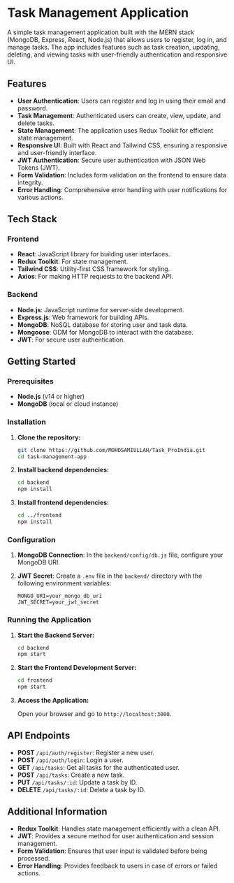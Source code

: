
# Task Management Application

A simple task management application built with the MERN stack (MongoDB, Express, React, Node.js) that allows users to register, log in, and manage tasks. The app includes features such as task creation, updating, deleting, and viewing tasks with user-friendly authentication and responsive UI.

## Features

- **User Authentication**: Users can register and log in using their email and password.
- **Task Management**: Authenticated users can create, view, update, and delete tasks.
- **State Management**: The application uses Redux Toolkit for efficient state management.
- **Responsive UI**: Built with React and Tailwind CSS, ensuring a responsive and user-friendly interface.
- **JWT Authentication**: Secure user authentication with JSON Web Tokens (JWT).
- **Form Validation**: Includes form validation on the frontend to ensure data integrity.
- **Error Handling**: Comprehensive error handling with user notifications for various actions.

## Tech Stack

### Frontend
- **React**: JavaScript library for building user interfaces.
- **Redux Toolkit**: For state management.
- **Tailwind CSS**: Utility-first CSS framework for styling.
- **Axios**: For making HTTP requests to the backend API.

### Backend
- **Node.js**: JavaScript runtime for server-side development.
- **Express.js**: Web framework for building APIs.
- **MongoDB**: NoSQL database for storing user and task data.
- **Mongoose**: ODM for MongoDB to interact with the database.
- **JWT**: For secure user authentication.

## Getting Started

### Prerequisites

- **Node.js** (v14 or higher)
- **MongoDB** (local or cloud instance)

### Installation

1. **Clone the repository:**

   ```bash
   git clone https://github.com/MOHDSAMIULLAH/Task_ProIndia.git
   cd task-management-app
   ```

2. **Install backend dependencies:**

   ```bash
   cd backend
   npm install
   ```

3. **Install frontend dependencies:**

   ```bash
   cd ../frontend
   npm install
   ```

### Configuration

1. **MongoDB Connection**: In the `backend/config/db.js` file, configure your MongoDB URI.

2. **JWT Secret**: Create a `.env` file in the `backend/` directory with the following environment variables:

   ```plaintext
   MONGO_URI=your_mongo_db_uri
   JWT_SECRET=your_jwt_secret
   ```

### Running the Application

1. **Start the Backend Server:**

   ```bash
   cd backend
   npm start
   ```

2. **Start the Frontend Development Server:**

   ```bash
   cd frontend
   npm start
   ```

3. **Access the Application:**
   
   Open your browser and go to `http://localhost:3000`.

## API Endpoints

- **POST** `/api/auth/register`: Register a new user.
- **POST** `/api/auth/login`: Login a user.
- **GET** `/api/tasks`: Get all tasks for the authenticated user.
- **POST** `/api/tasks`: Create a new task.
- **PUT** `/api/tasks/:id`: Update a task by ID.
- **DELETE** `/api/tasks/:id`: Delete a task by ID.

## Additional Information

- **Redux Toolkit**: Handles state management efficiently with a clean API.
- **JWT**: Provides a secure method for user authentication and session management.
- **Form Validation**: Ensures that user input is validated before being processed.
- **Error Handling**: Provides feedback to users in case of errors or failed actions.

